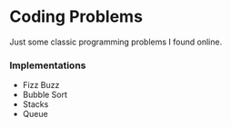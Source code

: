 # Coding Problems

Just some classic programming problems I found online.

### Implementations
- Fizz Buzz
- Bubble Sort
- Stacks
- Queue
